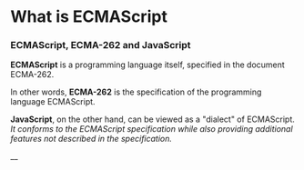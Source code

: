 # What is ECMAScript

### ECMAScript, ECMA-262 and JavaScript

**ECMAScript** is a programming language itself, specified in the document ECMA-262. 

In other words, **ECMA-262** is the specification of the programming language ECMAScript.

**JavaScript**, on the other hand, can be viewed as a "dialect" of ECMAScript. _It conforms to the ECMAScript specification while also providing additional features not described in the specification._

\_\_

